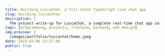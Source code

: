 ```yaml
---
title: Building LuccaChat, a full-stack TypeScript live chat app
slug: building-luccanotes
description: |
  The project write-up for LuccaChat, a complete real-time chat app inspired by WhatsApp and Discord.
tags: [programming, projects, frontend, backend, web design]
img-preview: |  
  /images/portfolio/luccachat/home.jpeg
date: 2023-03-06 23:27:00
public: true
--- 
```


